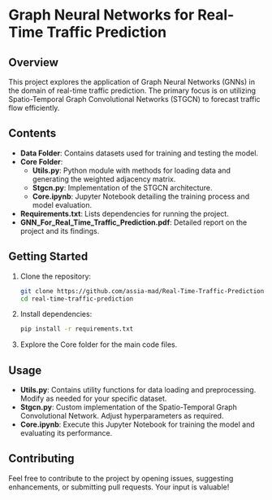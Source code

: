# Graph Neural Networks for Real-Time Traffic Prediction

## Overview

This project explores the application of Graph Neural Networks (GNNs) in the domain of real-time traffic prediction. The primary focus is on utilizing Spatio-Temporal Graph Convolutional Networks (STGCN) to forecast traffic flow efficiently.

## Contents

- **Data Folder**: Contains datasets used for training and testing the model.
- **Core Folder**:
  - **Utils.py**: Python module with methods for loading data and generating the weighted adjacency matrix.
  - **Stgcn.py**: Implementation of the STGCN architecture.
  - **Core.ipynb**: Jupyter Notebook detailing the training process and model evaluation.
- **Requirements.txt**: Lists dependencies for running the project.
- **GNN_For_Real_Time_Traffic_Prediction.pdf**: Detailed report on the project and its findings.

## Getting Started

1. Clone the repository:

    ```bash
    git clone https://github.com/assia-mad/Real-Time-Traffic-Prediction-with-GNN-.git
    cd real-time-traffic-prediction
    ```

2. Install dependencies:

    ```bash
    pip install -r requirements.txt
    ```

3. Explore the Core folder for the main code files.

## Usage

- **Utils.py**: Contains utility functions for data loading and preprocessing. Modify as needed for your specific dataset.
- **Stgcn.py**: Custom implementation of the Spatio-Temporal Graph Convolutional Network. Adjust hyperparameters as required.
- **Core.ipynb**: Execute this Jupyter Notebook for training the model and evaluating its performance.

## Contributing

Feel free to contribute to the project by opening issues, suggesting enhancements, or submitting pull requests. Your input is valuable!

